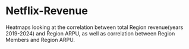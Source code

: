 # Netflix-Revenue
Heatmaps looking at the correlation between total Region revenue(years 2019-2024) and Region ARPU, as well as correlation between Region Members and Region ARPU.
